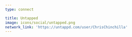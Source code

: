 ```yaml
---
type: connect

title: Untapped
image: icons/social/untapped.png
network_link: 'https://untappd.com/user/ChrisChinchilla'
---
```

